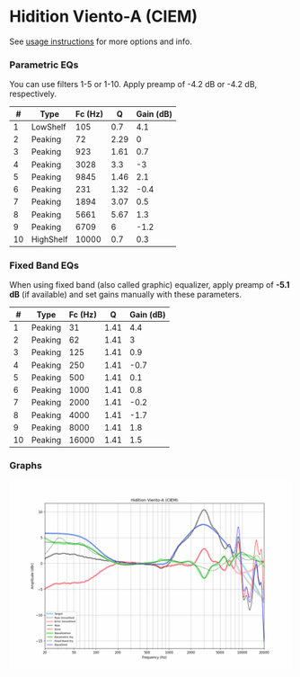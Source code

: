 # Hidition Viento-A (CIEM)
See [usage instructions](https://github.com/jaakkopasanen/AutoEq#usage) for more options and info.

### Parametric EQs
You can use filters 1-5 or 1-10. Apply preamp of -4.2 dB or -4.2 dB, respectively.

|   # | Type      |   Fc (Hz) |    Q |   Gain (dB) |
|-----|-----------|-----------|------|-------------|
|   1 | LowShelf  |       105 | 0.7  |         4.1 |
|   2 | Peaking   |        72 | 2.29 |         0   |
|   3 | Peaking   |       923 | 1.61 |         0.7 |
|   4 | Peaking   |      3028 | 3.3  |        -3   |
|   5 | Peaking   |      9845 | 1.46 |         2.1 |
|   6 | Peaking   |       231 | 1.32 |        -0.4 |
|   7 | Peaking   |      1894 | 3.07 |         0.5 |
|   8 | Peaking   |      5661 | 5.67 |         1.3 |
|   9 | Peaking   |      6709 | 6    |        -1.2 |
|  10 | HighShelf |     10000 | 0.7  |         0.3 |

### Fixed Band EQs
When using fixed band (also called graphic) equalizer, apply preamp of **-5.1 dB** (if available) and set gains manually with these parameters.

|   # | Type    |   Fc (Hz) |    Q |   Gain (dB) |
|-----|---------|-----------|------|-------------|
|   1 | Peaking |        31 | 1.41 |         4.4 |
|   2 | Peaking |        62 | 1.41 |         3   |
|   3 | Peaking |       125 | 1.41 |         0.9 |
|   4 | Peaking |       250 | 1.41 |        -0.7 |
|   5 | Peaking |       500 | 1.41 |         0.1 |
|   6 | Peaking |      1000 | 1.41 |         0.8 |
|   7 | Peaking |      2000 | 1.41 |        -0.2 |
|   8 | Peaking |      4000 | 1.41 |        -1.7 |
|   9 | Peaking |      8000 | 1.41 |         1.8 |
|  10 | Peaking |     16000 | 1.41 |         1.5 |

### Graphs
![](./Hidition%20Viento-A%20(CIEM).png)
